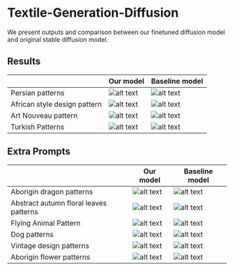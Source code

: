 <h1 id="textile-generation-diffusion">Textile-Generation-Diffusion</h1>
<p>We present outputs and comparison between our finetuned diffusion model and original stable diffusion model.</p>
<h2 id="results">Results</h2>
<table>
<thead>
<tr>
<th></th>
<th>Our model</th>
<th>Baseline model</th>
</tr>
</thead>
<tbody>
<tr>
<td>Persian patterns</td>
<td><img src="https://lh3.googleusercontent.com/d/16gPLua9RqeLKlpU28MBni3BF2sQByIME" alt="alt text"></td>
<td><img src="https://lh3.googleusercontent.com/d/1jkgRx9tXPBnSKAsqPuTDbUfSxS2L4-BC" alt="alt text"></td>
</tr>
<tr>
<td>African style design pattern</td>
<td><img src="https://lh3.googleusercontent.com/d/1acWANSmvM-YWa2nH9Vm0IJB1iFLUIyQD" alt="alt text"></td>
<td><img src="https://lh3.googleusercontent.com/d/1MPDdkJyZm329jwinABQNx7hDn80nGm6i" alt="alt text"></td>
</tr>
<tr>
<td>Art Nouveau pattern</td>
<td><img src="https://lh3.googleusercontent.com/d/1GNlgD8NZFwByq1AR4cMDD1LCco6eHzXL" alt="alt text"></td>
<td><img src="https://lh3.googleusercontent.com/d/1tdNykahn6LHnVGaMFaCbHs5ddelZobPX" alt="alt text"></td>
</tr>
<tr>
<td>Turkish Patterns</td>
<td><img src="https://lh3.googleusercontent.com/d/1iGS3QJ_238sWlvJ90gXVlGPHxDopeoas" alt="alt text"></td>
<td><img src="https://lh3.googleusercontent.com/d/1ZvOLuesZjmZZs1dXCkFhsHZnKh0DEqr7" alt="alt text"></td>
</tr>
</tbody>
</table>
<h2 id="extra-prompts">Extra Prompts</h2>
<table>
<thead>
<tr>
<th></th>
<th>Our model</th>
<th>Baseline model</th>
</tr>
</thead>
<tbody>
<tr>
<td>Aborigin dragon patterns</td>
<td><img src="https://lh3.googleusercontent.com/d/1fQNeX60AHZGJVm1JAQtkm6eBMguYneb-" alt="alt text"></td>
<td><img src="https://lh3.googleusercontent.com/d/1wGSU4dnGI6cbE0hUl0kTpO60lD1YPAvR" alt="alt text"></td>
</tr>
<tr>
<td>Abstract autumn floral leaves patterns</td>
<td><img src="https://lh3.googleusercontent.com/d/1Vs-wUuuaYmyoydGUn-srDA7jDwsXUejs" alt="alt text"></td>
<td><img src="https://lh3.googleusercontent.com/d/1zZ260rodTfImrNJxWz1sEMj55JVc3_Fi" alt="alt text"></td>
</tr>
<tr>
<td>Flying Animal Pattern</td>
<td><img src="https://lh3.googleusercontent.com/d/1Kvrtnm5FAjcj0Gc3lywjh1PQ19wdoImn" alt="alt text"></td>
<td><img src="https://lh3.googleusercontent.com/d/1PadSQGQ9nBK4E00ILbFm0QYVHCOC1csM" alt="alt text"></td>
</tr>
<tr>
<td>Dog patterns</td>
<td><img src="https://lh3.googleusercontent.com/d/1B7UpDo5RVeGoHKmrSnc5RROW3tHIde2w" alt="alt text"></td>
<td><img src="https://lh3.googleusercontent.com/d/1hyMYHVNrgZ8FwC4AhtSeVUkRKgMVGbqF" alt="alt text"></td>
</tr>
<tr>
<td>Vintage design patterns</td>
<td><img src="https://lh3.googleusercontent.com/d/1fSDqyqlyPzHPasGeMNfUmirjpQejMrlN" alt="alt text"></td>
<td><img src="https://lh3.googleusercontent.com/d/1kS9Z3r696zICi22zTUXW2sceOBJSs9CD" alt="alt text"></td>
</tr>
<tr>
<td>Aborigin flower patterns</td>
<td><img src="https://lh3.googleusercontent.com/d/1v6wi6DHM-3-FVIF4xfdnf3XsjJzuaplX" alt="alt text"></td>
<td><img src="https://lh3.googleusercontent.com/d/1lx_WVuS1f2HGdn6RAUiyzftnZw_wro1B" alt="alt text"></td>
</tr>
</tbody>
</table>
